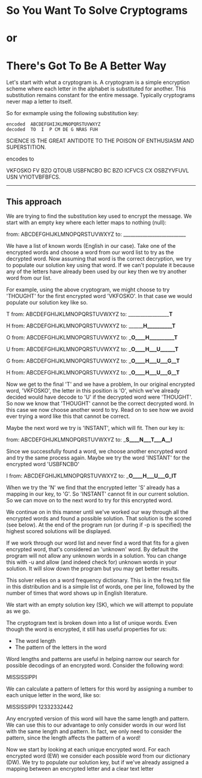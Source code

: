 #                       So You Want To Solve Cryptograms
#                                      or
#                        There's Got To Be A Better Way

Let's start with what a cryptogram is. A cryptogram is a simple encryption
scheme where each letter in the alphabet is substituted for another. This
substitution remains constant for the entire message. Typically cryptograms
never map a letter to itself.

So for exmample using the following substitution key:
```
encoded  ABCDEFGHIJKLMNOPQRSTUVWXYZ
decoded  TO  I  P CM DE G NRAS FUH
```

SCIENCE IS THE GREAT ANTIDOTE TO THE POISON OF ENTHUSIASM AND SUPERSTITION.

encodes to

VKFOSKO FV BZO QTOUB USBFNCBO BC BZO ICFVCS CX OSBZYVFUVL USN VYIOTVBFBFCS.

------

## This approach

We are trying to find the substitution key used to encrypt the message.
We start with an empty key where each letter maps to nothing (null):

  from: ABCDEFGHIJKLMNOPQRSTUVWXYZ
    to: __________________________

We have a list of known words (English in our case).
Take one of the encrypted words and choose a word from our word
list to try as the decrypted word. Now assuming that word is the
correct decryption, we try to populate our solution key using that
word. If we can't populate it because any of the letters have already
been used by our key then we try another word from our list.

For example, using the above cryptogram, we might choose to try
'THOUGHT' for the first encrypted word 'VKFOSKO'. In that case we
would populate our solution key like so.

  T
  from: ABCDEFGHIJKLMNOPQRSTUVWXYZ
    to: _____________________T____
 
  H
  from: ABCDEFGHIJKLMNOPQRSTUVWXYZ
    to: __________H__________T____

  O
  from: ABCDEFGHIJKLMNOPQRSTUVWXYZ
    to: _____O____H__________T____

  U
  from: ABCDEFGHIJKLMNOPQRSTUVWXYZ
    to: _____O____H___U______T____

  G
  from: ABCDEFGHIJKLMNOPQRSTUVWXYZ
    to: _____O____H___U___G__T____

  H
  from: ABCDEFGHIJKLMNOPQRSTUVWXYZ
    to: _____O____H___U___G__T____

Now we get to the final 'T' and we have a problem, In our original encrypted
word, 'VKFOSKO', the letter in this position is 'O', which we've already
decided would have decode to 'U' if the decrypted word were 'THOUGHT'. So
now we know that 'THOUGHT' cannot be the correct decrypted word.
In this case we now choose another word to try. Read on to see how we avoid
ever trying a word like this that cannot be correct.

Maybe the next word we try is 'INSTANT', which will fit. Then our key is:

  from: ABCDEFGHIJKLMNOPQRSTUVWXYZ
    to: _____S____N___T___A__I____

Since we successfully found a word, we choose another encrypted word and
try the same process again. Maybe we try the word 'INSTANT' for the
encrypted word 'USBFNCBO'

  I
  from: ABCDEFGHIJKLMNOPQRSTUVWXYZ
    to: _____O____H___U___G_IT____

When we try the 'N' we find that the encrypted letter 'S' already has a
mapping in our key, to 'G'. So 'INSTANT' cannot fit in our current solution.
So we can move on to the next word to try for this encrypted word.

We continue on in this manner until we've worked our way through all the
encrypted words and found a possible solution. That solution is the scored
(see below). At the end of the program run (or during if -p is specified)
the highest scored solutions will be displayed.

If we work through our word list and never find a word that fits for
a given encrypted word, that's considered an 'unknown' word. By default
the program will not allow any unknown words in a solution. You can
change this with -u and allow (and indeed check for) unknown words in
your solution. It will slow down the program but you may get better results.



This solver relies on a word frequency dictionary. This is in the freq.txt
file in this distribution and is a simple list of words, one per line,
followed by the number of times that word shows up in English literature.

We start with an empty solution key (SK), which we will attempt to populate
as we go.

The cryptogram text is broken down into a list of unique words. 
Even though the word is encrypted, it still has useful properties for us:
  
  * The word length
  * The pattern of the letters in the word

Word lengths and patterns are useful in helping narrow our search for
possible decodings of an encrypted word. Consider the following word:

  MISSISSIPPI

We can calculate a pattern of letters for this word by assigning a
number to each unique letter in the word, like so:

  MISSISSIPPI
  12332332442

Any encrypted version of this word will have the same length and pattern.
We can use this to our advantage to only consider words in our word list
with the same length and pattern. In fact, we only need to consider the
pattern, since the length affects the pattern of a word!

Now we start by looking at each unique encrypted word. For each encrypted
word (EW) we consider each possible word from our dictionary (DW).
We try to populate our solution key, but if we've already assigned a
mapping between an encrypted letter and a clear text letter

